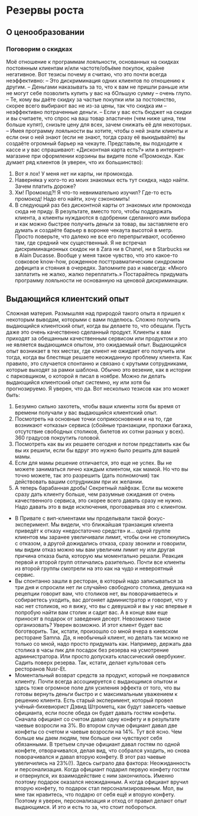 # Резервы роста

## О ценообразовании

### Поговорим о скидках

Моё отношение к программам лояльности, основанных на скидках постоянным клиентам и/или частоте/объёме покупок, крайне негативное. 
Вот тезисы почему я считаю, что это почти всегда неэффективно:
– Это дискриминация одних клиентов по отношению к другим.
– Деньгами наказывать за то, что к вам не пришли раньше или не могут себе позволить купить у вас на бОльшую сумму – очень глупо.
– Те, кому вы даёте скидку за частые покупки или за постоянство, скорее всего выбирают вас не из-за цены, так что скидка им – неэффективно потраченные деньги. 
– Если у вас есть бюджет на скидки и вы считаете, что спрос на ваш товар эластичен (чем ниже цена, тем больше купят), снизьте цену для всех, зачем снижать её для некоторых. 
– Имея программу лояльности вы хотите, чтобы о ней знали клиенты и если они о ней знают (если не знают, тогда сразу её выкидывайте) вы создаёте огромный барьер на чекауте. 
Представьте, вы подходите к кассе и у вас спрашивают: «Дисконтная карта есть?» или в интернет-магазине при оформлении корзины вы видите поле «Промокод». 
Как думает ряд клиентов (я уверен, что их большинство): 
1. Вот я лох! У меня нет ни карты, ни промокода. 
2. Наверняка у кого-то из моих знакомых есть тут скидка, надо найти. Зачем платить дороже?
3. Хм! Промокод?! Я что-то невнимательно изучил? Где-то есть промокод! Надо его найти, хочу сэкономить! 
4. В следующий раз без дисконтной карты от знакомых или промокода сюда не приду. 
В результате, вместо того, чтобы поддержать клиента, а клиенты нуждаются в одобрении сделанного ими выбора и как можно быстрее получить деньги за товар, вы заставляете его думать и создаёте барьер в воронке чекаута высотой в метр. Просто поверьте, что далеко не все его перепрыгивают, особенно там, где средний чек существенный. 
Я не встречал дискриминационных скидок ни в Zara ни в Chanel, ни в Starbucks ни в Alain Ducasse. Вообще у меня такое чувство, что это какое-то совковое know-how, рожденное посттравматическим синдромом дефицита и стояния в очередях. 
Запомните раз и навсегда: 
«Много заплатить не жалко, жалко переплатить.»
Постарайтесь придумать программу лояльности не основанную на ценовой дискриминации. 

## Выдающийся клиентский опыт

Сложная материя. 
Размышляя над природой такого опыта я пришел к некоторым выводам, которыми с вами поделюсь. 
Сложно получить выдающийся клиентский опыт, когда вы делаете то, что обещали. Пусть даже это очень качественно сделанный продукт. 
Клиенты к вам приходят за обещанным качественным сервисом или продуктом и это не является выдающимся опытом, это ожидаемый опыт. 
Выдающийся опыт возникает в тех местах, где клиент не ожидает его получить или тогда, когда вы блестяще решаете неожиданную проблему клиента. 
Как правило, это случается спонтанно и связано с крутыми сотрудниками, которые выходят за рамки шаблона. Обычно это везение, как в истории с парковщиком, о которой я писал в ноябре. 
Можно ли делать выдающийся клиентский опыт системно, ну или хотя бы прогнозируемо. 
Я уверен, что да. 
Вот несколько тезисов как это может быть:
1. Безумно сильно захотеть, чтобы ваши клиенты хотя бы время от времени получали у вас выдающийся клиентский опыт. 
2. Посмотреть на основные точки соприкосновения и на то, где возникают «отказы» сервиса (сбойные транзакции, пропажи багажа, отсутствие свободных столиков, билетов их сотни разных у всех). 360 градусов покрутить головой.  
3. Посмотреть как вы их решаете сегодня и потом представить как бы вы их решили, если бы вдруг это нужно было решить для вашей мамы. 
4. Если для мамы решение отличается, это еще не успех. Вы не можете заниматься лично каждым клиентом, как мамой. Но что вы точно можете, так это разрешить (дать полномочия) так действовать вашим сотрудникам при их желании. 
5. А теперь барабанная дробь!
Секретный лайфхак. Если вы можете сразу дать клиенту больше, чем разумные ожидания от очень качественного сервиса, это скорее всего давать сразу не нужно. Надо давать это в виде исключения, проговаривая это с клиентом. 
- В Привате с вип-клиентами мы проделывали такой фокус-эксперимент. 
Мы видели, что ближайшая транзакция клиента приведёт к отказу «недостаточно средств» и...
одной группе клиентов мы заранее увеличивали лимит, чтобы они не столкнулись с отказом, а другой дожидались отказа, сразу звонили и говорили, мы видим отказ можно мы вам увеличим лимит ну или другая причина отказа была, которую мы моментально решали. 
Реакция первой и второй групп отличались разительно. Почти все клиенты из второй группы смотрели на это как на чудо и невероятный сервис. 
- Вы спонтанно зашли в ресторан, в который надо записываться за три дня и спросили нет ли случайно свободного столика, девушка на рецепции говорит вам, что столиков нет, вы поворачиваетесь и собираетесь уходить, вас догоняет администратор и говорит, что у нас нет столиков, но я вижу, что вы с девушкой и вы у нас впервые я попробую найти вам столик и садит вас. А в конце вам еще приносят в подарок от заведения десерт. 
Невозможно такое организовать?
Уверен возможно. 
И этот клиент будет вас боготворить. 
Так, кстати, произошло со мной вчера в киевском ресторане Samna. Да, я необычный клиент, но делать так можно не только со мной, надо просто придумать как. Например, держать два столика в часы пик для посадок без резерва на усмотрение администратора. Или просто допускать классический овербукинг. Садить поверх резерва. Так, кстати, делает культовая сеть ресторанов Nusr-Et. 
- Моментальный возврат средств за продукт, который не понравился клиенту. Почти всегда ассоциируется с выдающимся опытом и здесь тоже огромное поле для усиления эффекта от того, что вы готовы вернуть деньги быстро и с максимальным уважением к решению клиента. 
Есть старый эксперимент, который провел учёный-бихевиорист Дэвид Штрометц, как будут зависеть чаевые официанта, если после обеда он будет давать гостям конфеты.
Сначала официант со счетом давал одну конфету и в результате чаевые возросли на 3%. Во втором случае официант давал две конфеты со счетом и чаевые возросли на 14%. Тут всё ясно. Чем больше мы даем людям, тем больше они чувствуют себя обязанными.
В третьем случае официант давал гостям по одной конфете, отворачивался, делая вид, что собрался уходить, но снова поворачивался и давал вторую конфету. В этот раз чаевые увеличились на 23%(!). 
Здесь сыграло два фактора:
Неожиданность и персонализация. 
Когда официант подарил первую конфету гостям и отвернулся, их взаимодействие с ним закончилось. Именно поэтому подарок оказался неожиданным. А когда официант вручил вторую конфету, то подарок стал персонализированным. Мол, вы мне так нравитесь, что подарю от себя ещё и вторую конфету.
Поэтому я уверен, персонализация и отход от правил делают опыт выдающимся. И это и есть то за, что стоит побороться. 
